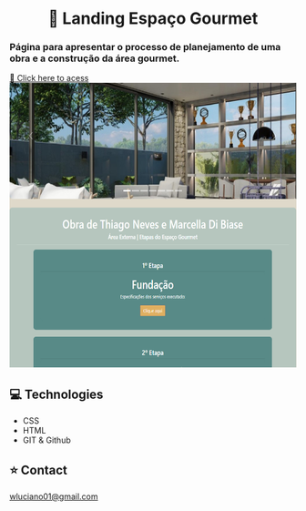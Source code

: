 <h1 align="center">🏡 Landing Espaço Gourmet</h1>
<h3>Página para apresentar o processo de planejamento de uma obra e a construção da área gourmet.</h3>

[🔗 Click here to acess](https://wictorluciano.github.io/Landing-EspacoGourmet/)
<a href="https://wictorluciano.github.io/Landing-EspacoGourmet/"> <img src="./assets/img/readme.png" height="500px" ></a>


## 💻 Technologies

- CSS
- HTML
- GIT & Github

## ⭐ Contact

wluciano01@gmail.com
